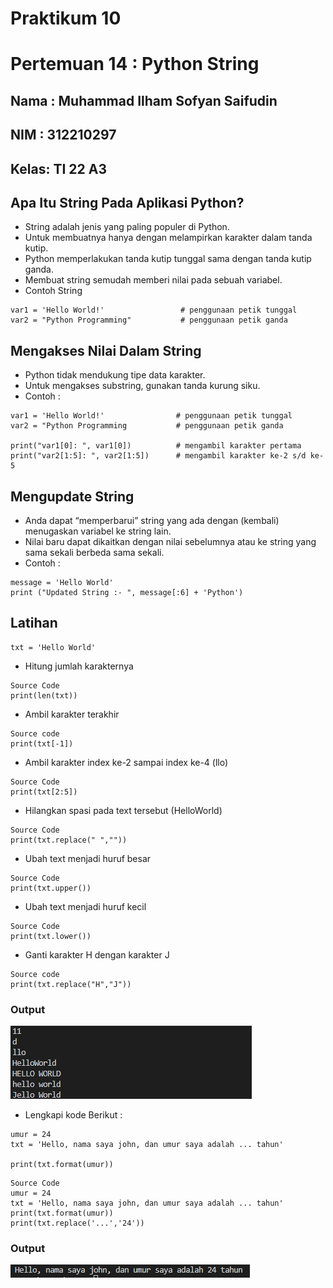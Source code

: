 # Praktikum 10
# Pertemuan 14 : Python String

## Nama : Muhammad Ilham Sofyan Saifudin
## NIM  : 312210297
## Kelas: TI 22 A3

## Apa Itu String Pada Aplikasi Python?

* String adalah jenis yang paling populer di Python.
* Untuk membuatnya hanya dengan melampirkan karakter dalam tanda kutip.
* Python memperlakukan tanda kutip tunggal sama dengan tanda kutip ganda.
* Membuat string semudah memberi nilai pada sebuah variabel.
* Contoh String

```
var1 = 'Hello World!'                 # penggunaan petik tunggal
var2 = "Python Programming"           # penggunaan petik ganda
```

## Mengakses Nilai Dalam String

* Python tidak mendukung tipe data karakter.
* Untuk mengakses substring, gunakan tanda kurung siku.
* Contoh :

```
var1 = 'Hello World!'                # penggunaan petik tunggal
var2 = "Python Programming           # penggunaan petik ganda

print("var1[0]: ", var1[0])          # mengambil karakter pertama
print("var2[1:5]: ", var2[1:5])      # mengambil karakter ke-2 s/d ke-5
```

## Mengupdate String

* Anda dapat “memperbarui” string yang ada dengan (kembali) menugaskan variabel ke string lain.
* Nilai baru dapat dikaitkan dengan nilai sebelumnya atau ke string yang sama sekali berbeda sama sekali.
* Contoh :

```
message = 'Hello World'
print ("Updated String :- ", message[:6] + 'Python')
```

## Latihan 
```
txt = 'Hello World'
```
* Hitung jumlah karakternya
```
Source Code
print(len(txt))
```
* Ambil karakter terakhir
```
Source code
print(txt[-1])
```
* Ambil karakter index ke-2 sampai index ke-4 (llo)
```
Source Code
print(txt[2:5])
```
* Hilangkan spasi pada text tersebut (HelloWorld)
```
Source Code
print(txt.replace(" ",""))
```
* Ubah text menjadi huruf besar
```
Source Code
print(txt.upper())
```
* Ubah text menjadi huruf kecil
```
Source Code
print(txt.lower())
```
* Ganti karakter H dengan karakter J
```
Source code
print(txt.replace("H","J"))
```
### Output
![img](SS/prak%2010.png)
* Lengkapi kode Berikut :
```
umur = 24
txt = 'Hello, nama saya john, dan umur saya adalah ... tahun'

print(txt.format(umur))
```
```
Source Code
umur = 24
txt = 'Hello, nama saya john, dan umur saya adalah ... tahun'
print(txt.format(umur))
print(txt.replace('...','24'))
```
### Output
![img](SS/baru.png)



